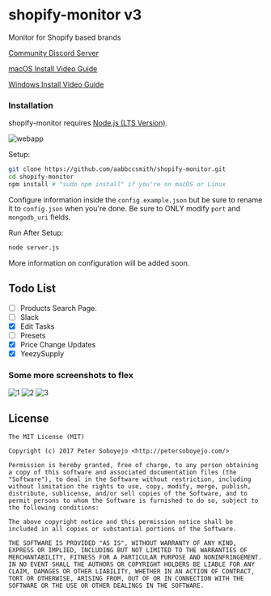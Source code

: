 # shopify-monitor v3
Monitor for Shopify based brands

[Community Discord Server](https://discord.gg/BkDxcjT)

[macOS Install Video Guide](https://youtu.be/rpO5wdudfpQ)

[Windows Install Video Guide](https://youtu.be/KlgZdFRd5r4)

### Installation

shopify-monitor requires [Node.js (LTS Version)](http://nodejs.org/).

![webapp](https://i.imgur.com/ZTGlrfq.png)

Setup:

```sh
git clone https://github.com/aabbccsmith/shopify-monitor.git
cd shopify-monitor
npm install # "sudo npm install" if you're on macOS or Linux
```

Configure information inside the `config.example.json` but be sure to rename it to `config.json` when you're done. Be sure to ONLY modify `port` and `mongodb_uri` fields.

Run After Setup:

```sh
node server.js
```

More information on configuration will be added soon.

## Todo List
- [ ] Products Search Page.
- [ ] Slack
- [x] Edit Tasks
- [ ] Presets
- [x] Price Change Updates
- [x] YeezySupply

### Some more screenshots to flex

![1](https://i.imgur.com/WbOxrBO.png)
![2](https://i.imgur.com/IUSU8b8.png)
![3](https://i.imgur.com/SVEh07S.png)

## License

```
The MIT License (MIT)

Copyright (c) 2017 Peter Soboyejo <http://petersoboyejo.com/>

Permission is hereby granted, free of charge, to any person obtaining a copy of this software and associated documentation files (the "Software"), to deal in the Software without restriction, including without limitation the rights to use, copy, modify, merge, publish, distribute, sublicense, and/or sell copies of the Software, and to permit persons to whom the Software is furnished to do so, subject to the following conditions:

The above copyright notice and this permission notice shall be included in all copies or substantial portions of the Software.

THE SOFTWARE IS PROVIDED "AS IS", WITHOUT WARRANTY OF ANY KIND, EXPRESS OR IMPLIED, INCLUDING BUT NOT LIMITED TO THE WARRANTIES OF MERCHANTABILITY, FITNESS FOR A PARTICULAR PURPOSE AND NONINFRINGEMENT. IN NO EVENT SHALL THE AUTHORS OR COPYRIGHT HOLDERS BE LIABLE FOR ANY CLAIM, DAMAGES OR OTHER LIABILITY, WHETHER IN AN ACTION OF CONTRACT, TORT OR OTHERWISE, ARISING FROM, OUT OF OR IN CONNECTION WITH THE SOFTWARE OR THE USE OR OTHER DEALINGS IN THE SOFTWARE.
```
